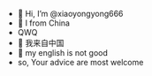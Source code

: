 - 👋 Hi, I’m @xiaoyongyong666
- 👀 I from China
- QWQ
- 🌱 我来自中国
- 💞️ my english is not good
- so, Your advice are most welcome
